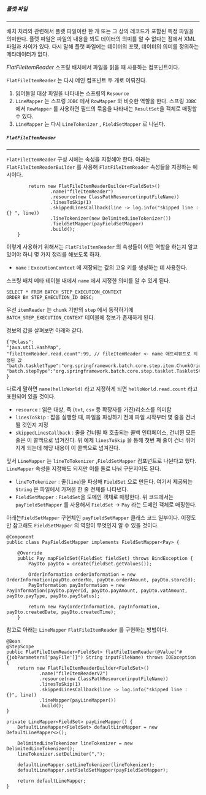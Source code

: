 

##### 플랫 파일
---
배치 처리와 관련해서 플랫 파일이란 한 개 또는 그 상의 레코드가 포함된 특정 파일을 의미한다. 플랫 파일은 파일의 내용을 봐도 데이터의 의미를 알 수 없다는 점에서 XML 파일과 차이가 있다. 다시 말해 플랫 파일에는 데이터의 포맷, 데이터의 의미를 정의하는 메타데이터가 없다. 

*FlatFileItemReader*
스프링 배치에서 파일을 읽을 때 사용하는 컴포넌트이다. 

`FlatFileItemReader` 는 다시 메인 컴포넌트 두 개로 이뤄진다. 
1. 읽어들일 대상 파일을 나타내는 스프링의 `Resource`
2.  `LineMapper` 는 스프링 `JDBC` 에서 `RowMapper` 와 비슷한 역할을 한다. 스프링 `JDBC` 에서 `RowMapper` 를 사용하면 필드의 묶음을 나타내는 `ResultSet`을 객체로 매핑할 수 있다.
3. `LineMapper` 는 다시 `LineTokenizer` , `FieldSetMapper` 로 나뉜다.


##### `FlatFileItemReader`
---

`FlatFileItemReader` 구성 시에는 속성을 지정해야 한다. 아래는  `FlatFileItemReaderBuilder` 를 사용해 `FlatFileItemReader` 속성들을 지정하는 예시이다.

```
        return new FlatFileItemReaderBuilder<FieldSet>()  
                .name("fileItemReader")  
                .resource(new ClassPathResource(inputFileName))  
                .linesToSkip(1)  
                .skippedLinesCallback(line -> log.info("skipped line : {} ", line))
                .lineTokenizer(new DelimitedLineTokenizer()) 
                .fieldSetMapper(payFieldSetMapper)  
                .build();  
    }
```

이렇게 사용하기 위해서는 `FlatFileItemReader` 의 속성들이 어떤 역할을 하는지 알고 있어야 하니 몇 가지 정리를 해보도록 하자.


- `name` :  `ExecutionContext` 에 저장되는 값의 고유 키를 생성하는 데 사용한다.

스프링 배치 메타 테이블 내에서 `name` 에서 지정한 의미를 알 수 있게 된다.

```
SELECT * FROM BATCH_STEP_EXECUTION_CONTEXT
ORDER BY STEP_EXECUTION_ID DESC;
```

우선 `itemReader` 는  `chunk` 기반의 `step` 에서 동작하기에  `BATCH_STEP_EXECUTION_CONTEXT` 테이블에 정보가 존재하게 된다.

정보의 값을 살펴보면 아래와 같다. 

```
{"@class":
"java.util.HashMap",
"fileItemReader.read.count":99, // fileItemReader <- name 애트리뷰트로 지정된 값
"batch.taskletType":"org.springframework.batch.core.step.item.ChunkOrientedTasklet",
"batch.stepType":"org.springframework.batch.core.step.tasklet.TaskletStep"
}
```

다르게 말하면 `name(helloWorld)` 라고 지정하게 되면 `helloWorld.read.count` 라고 표현되어 있을 것이다.

- `resource` : 읽은 대상, 즉 (`txt`, `csv` 등 확장자를 가진)리소스를 의미함
- `linesToSkip` : 잡을 실행할 때, 파일을 파싱하기 전에 파일 시작부터 몇 줄을 건너뛸 것인지 지정
- `skippedLinesCallback` : 줄을 건너뛸 때 호출되는 콜백 인터페이스, 건너뛴 모든 줄은 이 콜백으로 넘겨진다. 위 예제 `linesToSkip` 을 통해 첫번 쨰 줄이 건너 뛰어지게 되는데 해당 내용이 이 콜백으로 넘겨진다.


앞서 `LineMapper` 는 `lineToTokenizer` ,`FieldSetMapper` 컴포넌트로 나뉜다고 했다. `LineMapper` 속성을 지정해도 되지만 이를 둘로 나눠 구분지어도 된다.

- `lineToTokenizer` : 줄(`line`)을 파싱해 `FieldSet` 으로 만든다. 여기서 제공되는 `String` 은 파일에서 가져온 한 줄 전체를 나타낸다. 
- `FieldSetMapper` : `FieldSet`을 도메인 객체로 매핑한다. 위 코드에서는 `payFieldSetMapper` 를 사용해서 `FieldSet` -> `Pay` 라는 도메인 객체로 매핑한다.

아래는`FieldSetMapper` 구현체인 `payFieldSetMapper` 클래스 코드 일부이다. 이정도만 참고해도 `FieldSetMapper` 의 역할이 무엇인지 알 수 있을 것이다.

```
@Component  
public class PayFieldSetMapper implements FieldSetMapper<Pay> {  
  
    @Override  
    public Pay mapFieldSet(FieldSet fieldSet) throws BindException {  
        PayDto payDto = create(fieldSet.getValues());  
  
        OrderInformation orderInformation = new OrderInformation(payDto.orderNo, payDto.orderAmount, payDto.storeId);  
        PayInformation payInformation = new PayInformation(payDto.payerId, payDto.payAmount, payDto.vatAmount, payDto.payType, payDto.payStatus);  
  
        return new Pay(orderInformation, payInformation, payDto.createdDate, payDto.createdTime);  
    }
```

참고로 아래는 `LineMapper`  `FlatFileItemReader`  를 구현하는 방법이다.


```
@Bean  
@StepScope  
public FlatFileItemReader<FieldSet> flatFileItemReader(@Value("#{jobParameters['payFile']}") String inputFileName) throws IOException {  
    return new FlatFileItemReaderBuilder<FieldSet>()  
            .name("fileItemReaderV2")  
            .resource(new ClassPathResource(inputFileName))  
            .linesToSkip(1)  
            .skippedLinesCallback(line -> log.info("skipped line : {}", line))  
            .lineMapper(payLineMapper())  
            .build();  
}  
  
private LineMapper<FieldSet> payLineMapper() {  
    DefaultLineMapper<FieldSet> defaultLineMapper = new DefaultLineMapper<>();  
    
    DelimitedLineTokenizer lineTokenizer = new DelimitedLineTokenizer();  
    lineTokenizer.setDelimiter(",");  
    
    defaultLineMapper.setLineTokenizer(lineTokenizer);  
    defaultLineMapper.setFieldSetMapper(payFieldSetMapper);  
  
    return defaultLineMapper;  
}
```